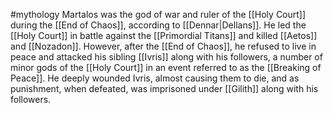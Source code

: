 #mythology 
Martalos was the god of war and ruler of the [[Holy Court]] during the [[End of Chaos]], according to [[Dennar|Dellans]]. He led the [[Holy Court]] in battle against the [[Primordial Titans]] and killed [[Aetos]] and [[Nozadon]]. However, after the [[End of Chaos]], he refused to live in peace and attacked his sibling [[Ivris]] along with his followers, a number of minor gods of the [[Holy Court]] in an event referred to as the [[Breaking of Peace]]. He deeply wounded Ivris, almost causing them to die, and as punishment, when defeated, was imprisoned under [[Gilith]] along with his followers.
